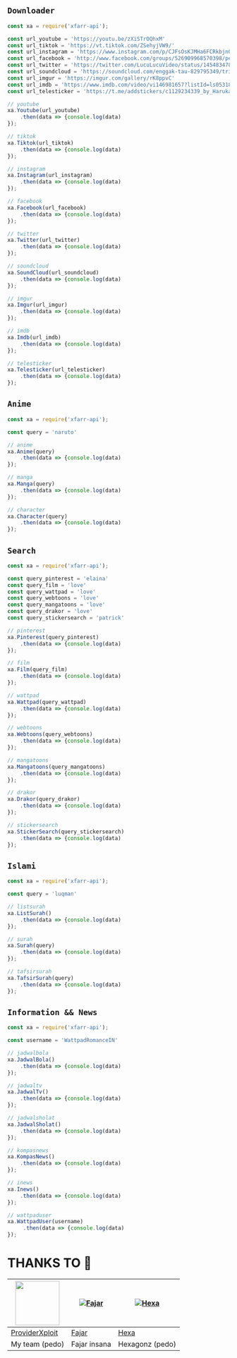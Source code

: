 ## ```Downloader```
```js
const xa = require('xfarr-api');

const url_youtube = 'https://youtu.be/zXiSTrOQhxM'
const url_tiktok = 'https://vt.tiktok.com/ZSehyjVW9/'
const url_instagram = 'https://www.instagram.com/p/CJFsOsKJMHa6FCRkbjn0mR3jJ0KwHOCCMaW7_Q0/?utm_medium=copy_link'
const url_facebook = 'http://www.facebook.com/groups/526909968570398/permalink/571916620736399/'
const url_twitter = 'https://twitter.com/LucuLucuVideo/status/1454834787382816775?s=20'
const url_soundcloud = 'https://soundcloud.com/enggak-tau-829795349/tri-suaka-aku-bukan-jodohnya?utm_campaign=social_sharing&utm_source=mobi&utm_terms=social_sharing_on_mobi.control%2Ctop_curators.top_curators'
const url_imgur = 'https://imgur.com/gallery/rK8ppvC'
const url_imdb = 'https://www.imdb.com/video/vi146981657?listId=ls053181649'
const url_telesticker = 'https://t.me/addstickers/c1129234339_by_HarukaAyaBot'

// youtube
xa.Youtube(url_youtube)
    .then(data => {console.log(data)
});

// tiktok
xa.Tiktok(url_tiktok)
    .then(data => {console.log(data)
});

// instagram
xa.Instagram(url_instagram)
    .then(data => {console.log(data)
});

// facebook
xa.Facebook(url_facebook)
    .then(data => {console.log(data)
});

// twitter
xa.Twitter(url_twitter)
    .then(data => {console.log(data)
});

// soundcloud
xa.SoundCloud(url_soundcloud)
    .then(data => {console.log(data)
});

// imgur
xa.Imgur(url_imgur)
    .then(data => {console.log(data)
});

// imdb
xa.Imdb(url_imdb)
    .then(data => {console.log(data)
});

// telesticker
xa.Telesticker(url_telesticker)
    .then(data => {console.log(data)
});
```

## ```Anime```
```js
const xa = require('xfarr-api');

const query = 'naruto'

// anime
xa.Anime(query)
    .then(data => {console.log(data)
});

// manga
xa.Manga(query)
    .then(data => {console.log(data)
});

// character
xa.Character(query)
    .then(data => {console.log(data)
});
```

## ```Search```
```js
const xa = require('xfarr-api');

const query_pinterest = 'elaina'
const query_film = 'love'
const query_wattpad = 'love'
const query_webtoons = 'love'
const query_mangatoons = 'love'
const query_drakor = 'love'
const query_stickersearch = 'patrick'

// pinterest
xa.Pinterest(query_pinterest)
    .then(data => {console.log(data)
});

// film
xa.Film(query_film)
    .then(data => {console.log(data)
});

// wattpad
xa.Wattpad(query_wattpad)
    .then(data => {console.log(data)
});

// webtoons
xa.Webtoons(query_webtoons)
    .then(data => {console.log(data)
});

// mangatoons
xa.Mangatoons(query_mangatoons)
    .then(data => {console.log(data)
});

// drakor
xa.Drakor(query_drakor)
    .then(data => {console.log(data)
});

// stickersearch
xa.StickerSearch(query_stickersearch)
    .then(data => {console.log(data)
});
```

## ```Islami```
```js
const xa = require('xfarr-api');

const query = 'luqman'

// listsurah
xa.ListSurah()
    .then(data => {console.log(data)
});

// surah
xa.Surah(query)
    .then(data => {console.log(data)
});

// tafsirsurah
xa.TafsirSurah(query)
    .then(data => {console.log(data)
});
```

## ```Information && News```
```js
const xa = require('xfarr-api');

const username = 'WattpadRomanceIN'

// jadwalbola
xa.JadwalBola()
    .then(data => {console.log(data)
});

// jadwaltv
xa.JadwalTv()
    .then(data => {console.log(data)
});

// jadwalsholat
xa.JadwalSholat()
    .then(data => {console.log(data)
});

// kompasnews
xa.KompasNews()
    .then(data => {console.log(data)
});

// inews
xa.Inews()
    .then(data => {console.log(data)
});

// wattpaduser
xa.WattpadUser(username)
     .then(data => {console.log(data)
});
```

# THANKS TO 🎉
<a href="https://github.com/providerxploit"><img src="https://github.com/providerxploit.png?size=100" width="100" height="100"></a> | [![Fajar](http://github.com/Zynfinity.png?size=100)](http://github.com/Zynfinity) | [![Hexa](http://github.com/hexagonz.png?size=100)](http://github.com/hexagonz)
----|----|----
[ProviderXploit](https://github.com/providerxploit) | [Fajar](http://github.com/Zynfinity) | [Hexa](http://github.com/hexagonz)
My team (pedo) | Fajar insana | Hexagonz (pedo)
